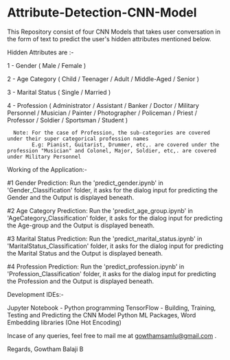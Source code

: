 # Attribute-Detection-CNN-Model

This Repository consist of four CNN Models that takes user conversation in the form of text to predict the user's hidden attributes mentioned below.

Hidden Attributes are :-

  1 - Gender ( Male / Female )
  
  2 - Age Category ( Child / Teenager / Adult / Middle-Aged / Senior ) 
  
  3 - Marital Status ( Single / Married )
  
  4 - Profession ( Administrator / Assistant / Banker / Doctor / Military Personnel / Musician / Painter / Photographer / Policeman / Priest / Professor / Soldier / Sportsman / Student )
  
      Note: For the case of Profession, the sub-categories are covered under their super categorical profession names
            E.g: Pianist, Guitarist, Drummer, etc,. are covered under the profession "Musician" and Colonel, Major, Soldier, etc,. are covered under Military Personnel


Working of the Application:-

  #1 Gender Prediction:
      Run the 'predict_gender.ipynb' in 'Gender_Classification' folder, it asks for the dialog input for predicting the Gender and the Output is displayed beneath.
      
  #2 Age Category Prediction:
      Run the 'predict_age_group.ipynb' in 'AgeCategory_Classification' folder, it asks for the dialog input for predicting the Age-group and the Output is displayed beneath.
      
  #3 Marital Status Prediction:
      Run the 'predict_marital_status.ipynb' in 'MaritalStatus_Classification' folder, it asks for the dialog input for predicting the Marital Status and the Output is displayed beneath.
      
  #4 Profession Prediction:
      Run the 'predict_profession.ipynb' in 'Profession_Classification' folder, it asks for the dialog input for predicting the Profession and the Output is displayed beneath.
      

Development IDEs:-
  
  Jupyter Notebook - Python programming
  TensorFlow - Building, Training, Testing and Predicting the CNN Model
  Python ML Packages, Word Embedding libraries (One Hot Encoding)

Incase of any queries, feel free to mail me at gowthamsamlu@gmail.com .

Regards,
Gowtham Balaji B

